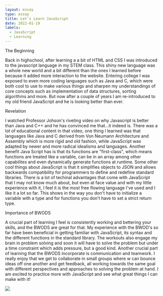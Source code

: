 ```yaml
---
layout: essay
type: essay
title: Let's Learn JavaScript
date: 2022-01-19
labels:
  - JavaScript
  - Learning
---
```

The Beginning

Back in highschool, after learning a a bit of HTML and CSS I was introduced to the javascript language in my STEM class. This shiny new language was a whole new world and a bit different than the ones I learned before because it added more interaction to the website. Entering college I was exposed to even more coding languages such as Java and C, which were both cool to use to make various things and sharpen my understandings of core concepts such as implementation of data structures, sorting algorithms and more. But now after a couple of years I am re-introduced to my old friend JavaScript and he is looking better than ever.

Revelation

I watched Professor Johson's riveting video on why Javascript is better than Java and C++ and he has convinced me that...it indeed is. There was a lot of educational content in that video, one thing I learned was that languages like Java and C derived from Von Neumann Architecture and Assembly which is more rigid and old fashion, while JavaScript was adapted by newer and more radical idealisms and languages. Another benefit Java Script has is that its functions are "first-class", which means functions are treated like a variable, can be in an array among other capabilites and even dynamically generate functions at runtime. Some other cool things about JavaScript is that it simplifies objects to JSON and allows backwards compatibility for programmers to define and redefine standard libraries. There is a lot of techinal advantages that come with JavaScript that I may not know much about, but even at face value and with my little experience with it, I feel it is the most free flowing language I've used and I like it a lot so far. This shows in the way you don't have to initialize a variable with a type and for functions you don't have to set a strict return type. 

Importance of BWODS

A crucial part of learning I feel is consistently working and bettering your skills, and the BWODS are great for that. My experience with the BWOD's so far have been beneficial in getting familiar with JavaScript, its syntax and the different functions in the standard library. The workouts also engage my brain in problem solving and soon it will have to solve the problem but under a time constraint which adds pressure, but a good kind. Another crucial part of learning that the BWODS incorporate is communication and teamwork. I really enjoy that we get to collaborate in small groups where w can bounce ideas off one another and get feedback, all working towards the same goal with different perspectives and approaches to solving the problem at hand. I am excited to practice more with JavaScript and see what great things I can make with it!

<img class="ui medium right floated rounded image" src="https://www.google.com/search?q=cartoon+computer&sxsrf=AOaemvJN3OGrqKA_2lKcYqXPrI448UnD1g:1642668614770&tbm=isch&source=iu&ictx=1&vet=1&fir=xX-hFhAyyaK8-M%252CPDkx9GzY6JCIhM%252C_%253BlwHvsG3NIpQ26M%252CeqcO6jmwFmpalM%252C_%253BUApfNs03oWFiaM%252CkutJonvJ1P91fM%252C_%253BGrSdBTvHnf8giM%252C5kzqzDfKC7Ax-M%252C_%253BoV5sX2maf4zaFM%252CIV82RXWGsF3TwM%252C_%253BIhKSko74ccNOuM%252ClxCkDrmyF02c4M%252C_%253BJn8n8R9ti-iUCM%252CS9hVUv0rDwbtpM%252C_%253Bj6JcLvh0I7oJQM%252Ccw-yVrwDKUpVEM%252C_%253B8-q2_J_5cmqphM%252CdZ6Sqv4wmjqCPM%252C_%253B0KAJICngFTfkVM%252C5G9rWwew5Gpt7M%252C_%253BPxWDl1uJbreIvM%252CMdlCNAmjcTsKdM%252C_%253B3OCtw7ra_pE0aM%252CdFr83kSf6OAl-M%252C_%253B2s0mudLCUxB8pM%252CLPt6tl_4eNpwbM%252C_%253B8shh8A_s2a1EeM%252C7YTptdE3qjN-NM%252C_%253B7Wg5nYzPnXfETM%252CeqcO6jmwFmpalM%252C_%253BzJm8QBIPAO9jOM%252CWSzzE48PSBZsJM%252C_&usg=AI4_-kRVVOY2LWMF75GQCxfTZCJjnKT7qQ&sa=X&sqi=2&ved=2ahUKEwjW15C6-b_1AhUyJDQIHVDEAuUQ9QF6BAgTEAE#imgrc=2s0mudLCUxB8pM">

